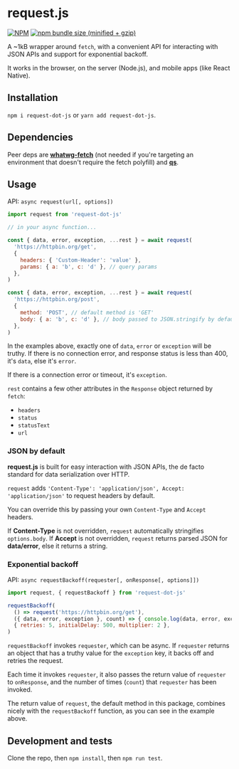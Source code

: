 # request.js


[![NPM](https://img.shields.io/npm/v/request-dot-js.svg)](https://www.npmjs.com/package/request.js)
[![npm bundle size (minified + gzip)](https://img.shields.io/bundlephobia/minzip/request-dot-js.svg)](https://www.npmjs.com/package/request.js)

A ~1kB wrapper around `fetch`, with a convenient API for interacting with JSON APIs and support for exponential backoff.

It works in the browser, on the server (Node.js), and mobile apps (like React Native).


## Installation
`npm i request-dot-js` or `yarn add request-dot-js`.


## Dependencies
Peer deps are [__whatwg-fetch__](https://github.com/github/fetch) (not needed if you're targeting an environment that doesn't require the fetch polyfill) and [__qs__](https://github.com/ljharb/qs).


## Usage
API: `async request(url[, options])`

~~~js
import request from 'request-dot-js'

// in your async function...

const { data, error, exception, ...rest } = await request(
  'https://httpbin.org/get',
  {
    headers: { 'Custom-Header': 'value' },
    params: { a: 'b', c: 'd' }, // query params
  },
)

const { data, error, exception, ...rest } = await request(
  'https://httpbin.org/post',
  {
    method: 'POST', // default method is 'GET'
    body: { a: 'b', c: 'd' }, // body passed to JSON.stringify by default
  },
)
~~~

In the examples above, exactly one of `data`, `error` or `exception` will be truthy. If there is no connection error, and response status is less than 400, it's `data`, else it's `error`.

If there is a connection error or timeout, it's `exception`.

`rest` contains a few other attributes in the `Response` object returned by `fetch`:

- `headers`
- `status`
- `statusText`
- `url`


### JSON by default
__request.js__ is built for easy interaction with JSON APIs, the de facto standard for data serialization over HTTP.

`request` adds `'Content-Type': 'application/json', Accept: 'application/json'` to request headers by default.

You can override this by passing your own `Content-Type` and `Accept` headers.

If __Content-Type__ is not overridden, `request` automatically stringifies `options.body`. If __Accept__ is not overridden, `request` returns parsed JSON for __data/error__, else it returns a string.


### Exponential backoff
API: `async requestBackoff(requester[, onResponse[, options]])`

~~~js
import request, { requestBackoff } from 'request-dot-js'

requestBackoff(
  () => request('https://httpbin.org/get'),
  ({ data, error, exception }, count) => { console.log(data, error, exception, count) },
  { retries: 5, initialDelay: 500, multiplier: 2 },
)
~~~

`requestBackoff` invokes `requester`, which can be async. If `requester` returns an object that has a truthy value for the `exception` key, it backs off and retries the request.

Each time it invokes `requester`, it also passes the return value of `requester` to `onResponse`, and the number of times (`count`) that `requester` has been invoked.

The return value of `request`, the default method in this package, combines nicely with the `requestBackoff` function, as you can see in the example above.


## Development and tests
Clone the repo, then `npm install`, then `npm run test`.
